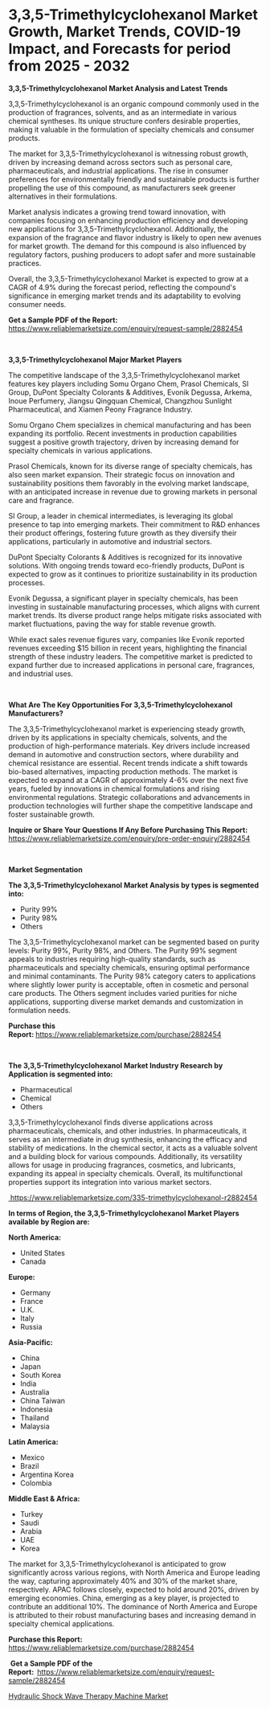 <p><h1>3,3,5-Trimethylcyclohexanol Market Growth, Market Trends, COVID-19 Impact, and Forecasts for period from 2025 - 2032</h1></p><p><strong>3,3,5-Trimethylcyclohexanol Market Analysis and Latest Trends</strong></p>
<p><p>3,3,5-Trimethylcyclohexanol is an organic compound commonly used in the production of fragrances, solvents, and as an intermediate in various chemical syntheses. Its unique structure confers desirable properties, making it valuable in the formulation of specialty chemicals and consumer products.</p><p>The market for 3,3,5-Trimethylcyclohexanol is witnessing robust growth, driven by increasing demand across sectors such as personal care, pharmaceuticals, and industrial applications. The rise in consumer preferences for environmentally friendly and sustainable products is further propelling the use of this compound, as manufacturers seek greener alternatives in their formulations.</p><p>Market analysis indicates a growing trend toward innovation, with companies focusing on enhancing production efficiency and developing new applications for 3,3,5-Trimethylcyclohexanol. Additionally, the expansion of the fragrance and flavor industry is likely to open new avenues for market growth. The demand for this compound is also influenced by regulatory factors, pushing producers to adopt safer and more sustainable practices.</p><p>Overall, the 3,3,5-Trimethylcyclohexanol Market is expected to grow at a CAGR of 4.9% during the forecast period, reflecting the compound's significance in emerging market trends and its adaptability to evolving consumer needs.</p></p>
<p><strong>Get a Sample PDF of the Report:&nbsp;</strong> <a href="https://www.reliablemarketsize.com/enquiry/request-sample/2882454?utm_campaign=2300&utm_medium=2&utm_source=Github&utm_content=ia&utm_term=13032025&utm_id=335-trimethylcyclohexanol">https://www.reliablemarketsize.com/enquiry/request-sample/2882454</a></p>
<p>&nbsp;</p>
<p><strong>3,3,5-Trimethylcyclohexanol Major Market Players</strong></p>
<p><p>The competitive landscape of the 3,3,5-Trimethylcyclohexanol market features key players including Somu Organo Chem, Prasol Chemicals, SI Group, DuPont Specialty Colorants & Additives, Evonik Degussa, Arkema, Inoue Perfumery, Jiangsu Qingquan Chemical, Changzhou Sunlight Pharmaceutical, and Xiamen Peony Fragrance Industry. </p><p>Somu Organo Chem specializes in chemical manufacturing and has been expanding its portfolio. Recent investments in production capabilities suggest a positive growth trajectory, driven by increasing demand for specialty chemicals in various applications.</p><p>Prasol Chemicals, known for its diverse range of specialty chemicals, has also seen market expansion. Their strategic focus on innovation and sustainability positions them favorably in the evolving market landscape, with an anticipated increase in revenue due to growing markets in personal care and fragrance.</p><p>SI Group, a leader in chemical intermediates, is leveraging its global presence to tap into emerging markets. Their commitment to R&D enhances their product offerings, fostering future growth as they diversify their applications, particularly in automotive and industrial sectors.</p><p>DuPont Specialty Colorants & Additives is recognized for its innovative solutions. With ongoing trends toward eco-friendly products, DuPont is expected to grow as it continues to prioritize sustainability in its production processes. </p><p>Evonik Degussa, a significant player in specialty chemicals, has been investing in sustainable manufacturing processes, which aligns with current market trends. Its diverse product range helps mitigate risks associated with market fluctuations, paving the way for stable revenue growth.</p><p>While exact sales revenue figures vary, companies like Evonik reported revenues exceeding $15 billion in recent years, highlighting the financial strength of these industry leaders. The competitive market is predicted to expand further due to increased applications in personal care, fragrances, and industrial uses.</p></p>
<p>&nbsp;</p>
<p><strong>What Are The Key Opportunities For 3,3,5-Trimethylcyclohexanol Manufacturers?</strong></p>
<p><p>The 3,3,5-Trimethylcyclohexanol market is experiencing steady growth, driven by its applications in specialty chemicals, solvents, and the production of high-performance materials. Key drivers include increased demand in automotive and construction sectors, where durability and chemical resistance are essential. Recent trends indicate a shift towards bio-based alternatives, impacting production methods. The market is expected to expand at a CAGR of approximately 4-6% over the next five years, fueled by innovations in chemical formulations and rising environmental regulations. Strategic collaborations and advancements in production technologies will further shape the competitive landscape and foster sustainable growth.</p></p>
<p><strong>Inquire or Share Your Questions If Any Before Purchasing This Report:</strong> <a href="https://www.reliablemarketsize.com/enquiry/pre-order-enquiry/2882454?utm_campaign=2300&utm_medium=2&utm_source=Github&utm_content=ia&utm_term=13032025&utm_id=335-trimethylcyclohexanol">https://www.reliablemarketsize.com/enquiry/pre-order-enquiry/2882454</a></p>
<p>&nbsp;</p>
<p><strong>Market Segmentation</strong></p>
<p><strong>The 3,3,5-Trimethylcyclohexanol Market Analysis by types is segmented into:</strong></p>
<p><ul><li>Purity 99%</li><li>Purity 98%</li><li>Others</li></ul></p>
<p><p>The 3,3,5-Trimethylcyclohexanol market can be segmented based on purity levels: Purity 99%, Purity 98%, and Others. The Purity 99% segment appeals to industries requiring high-quality standards, such as pharmaceuticals and specialty chemicals, ensuring optimal performance and minimal contaminants. The Purity 98% category caters to applications where slightly lower purity is acceptable, often in cosmetic and personal care products. The Others segment includes varied purities for niche applications, supporting diverse market demands and customization in formulation needs.</p></p>
<p><strong>Purchase this Report:&nbsp;</strong><a href="https://www.reliablemarketsize.com/purchase/2882454?utm_campaign=2300&utm_medium=2&utm_source=Github&utm_content=ia&utm_term=13032025&utm_id=335-trimethylcyclohexanol">https://www.reliablemarketsize.com/purchase/2882454</a></p>
<p>&nbsp;</p>
<p><strong>The 3,3,5-Trimethylcyclohexanol Market Industry Research by Application is segmented into:</strong></p>
<p><ul><li>Pharmaceutical</li><li>Chemical</li><li>Others</li></ul></p>
<p><p>3,3,5-Trimethylcyclohexanol finds diverse applications across pharmaceuticals, chemicals, and other industries. In pharmaceuticals, it serves as an intermediate in drug synthesis, enhancing the efficacy and stability of medications. In the chemical sector, it acts as a valuable solvent and a building block for various compounds. Additionally, its versatility allows for usage in producing fragrances, cosmetics, and lubricants, expanding its appeal in specialty chemicals. Overall, its multifunctional properties support its integration into various market sectors.</p></p>
<p><a href="https://www.reliablemarketsize.com/335-trimethylcyclohexanol-r2882454?utm_campaign=2300&utm_medium=2&utm_source=Github&utm_content=ia&utm_term=13032025&utm_id=335-trimethylcyclohexanol">&nbsp;https://www.reliablemarketsize.com/335-trimethylcyclohexanol-r2882454</a></p>
<p><strong>In terms of Region, the 3,3,5-Trimethylcyclohexanol Market Players available by Region are:</strong></p>
<p>
    <p> <strong> North America: </strong>
        <ul>
            <li>United States</li>
            <li>Canada</li>
        </ul>
        </p> 
    <p> <strong> Europe: </strong>
        <ul>
            <li>Germany</li>
            <li>France</li>
            <li>U.K.</li>
            <li>Italy</li>
            <li>Russia</li>
        </ul>
        </p> 
    <p> <strong> Asia-Pacific: </strong>
        <ul>
            <li>China</li>
            <li>Japan</li>
            <li>South Korea</li>
            <li>India</li>
            <li>Australia</li>
            <li>China Taiwan</li>
            <li>Indonesia</li>
            <li>Thailand</li>
            <li>Malaysia</li>
        </ul>
        </p> 
    <p> <strong> Latin America: </strong>
        <ul>
            <li>Mexico</li>
            <li>Brazil</li>
            <li>Argentina Korea</li>
            <li>Colombia</li>
        </ul>
        </p> 
    <p> <strong> Middle East & Africa: </strong>
        <ul>
            <li>Turkey</li>
            <li>Saudi</li>
            <li>Arabia</li>
            <li>UAE</li>
            <li>Korea</li>
        </ul>
    </p>
    </p>
<p><p>The market for 3,3,5-Trimethylcyclohexanol is anticipated to grow significantly across various regions, with North America and Europe leading the way, capturing approximately 40% and 30% of the market share, respectively. APAC follows closely, expected to hold around 20%, driven by emerging economies. China, emerging as a key player, is projected to contribute an additional 10%. The dominance of North America and Europe is attributed to their robust manufacturing bases and increasing demand in specialty chemical applications.</p></p>
<p><strong>Purchase this Report: </strong><a href="https://www.reliablemarketsize.com/purchase/2882454?utm_campaign=2300&utm_medium=2&utm_source=Github&utm_content=ia&utm_term=13032025&utm_id=335-trimethylcyclohexanol">https://www.reliablemarketsize.com/purchase/2882454</a></p>
<p>&nbsp;<strong>Get a Sample PDF of the Report:&nbsp;&nbsp;</strong><a href="https://www.reliablemarketsize.com/enquiry/request-sample/2882454?utm_campaign=2300&utm_medium=2&utm_source=Github&utm_content=ia&utm_term=13032025&utm_id=335-trimethylcyclohexanol">https://www.reliablemarketsize.com/enquiry/request-sample/2882454</a></p>
<p><strong></strong></p>
<p><p><a href="https://github.com/abbislposival/Market-Research-Report-List-1/blob/main/hydraulic-shock-wave-therapy-machine-market.md?utm_campaign=2300&utm_medium=2&utm_source=Github&utm_content=ia&utm_term=13032025&utm_id=335-trimethylcyclohexanol">Hydraulic Shock Wave Therapy Machine Market</a></p></p>